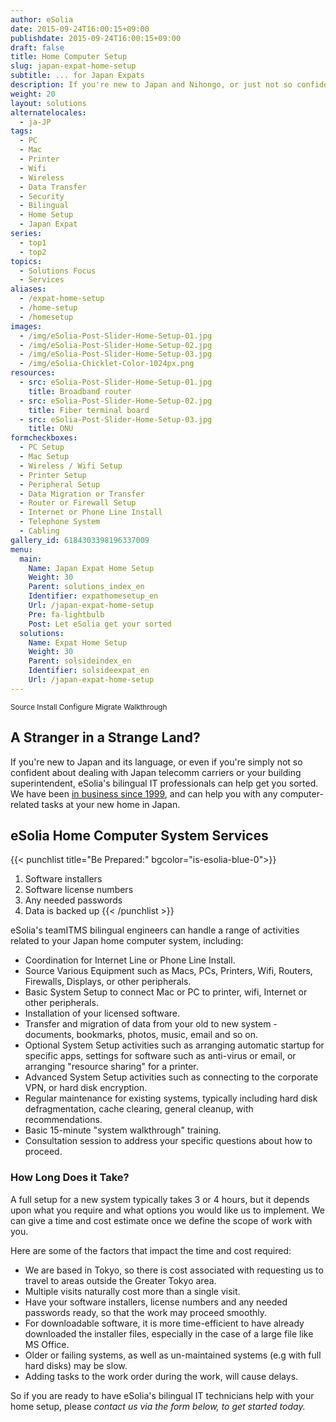 ```yaml
---
author: eSolia
date: 2015-09-24T16:00:15+09:00
publishdate: 2015-09-24T16:00:15+09:00
draft: false
title: Home Computer Setup
slug: japan-expat-home-setup
subtitle: ... for Japan Expats
description: If you're new to Japan and Nihongo, or just not so confident about dealing with Japan telecomm carriers or your building superintendent, leave it to eSolia bilingual IT professionals to arrange and connect your home computer system in Japan.
weight: 20
layout: solutions
alternatelocales:
  - ja-JP
tags:
  - PC
  - Mac
  - Printer
  - Wifi
  - Wireless
  - Data Transfer
  - Security
  - Bilingual
  - Home Setup
  - Japan Expat
series:
  - top1
  - top2
topics:
  - Solutions Focus
  - Services
aliases:
  - /expat-home-setup
  - /home-setup
  - /homesetup
images:
  - /img/eSolia-Post-Slider-Home-Setup-01.jpg
  - /img/eSolia-Post-Slider-Home-Setup-02.jpg
  - /img/eSolia-Post-Slider-Home-Setup-03.jpg
  - /img/eSolia-Chicklet-Color-1024px.png
resources:
  - src: eSolia-Post-Slider-Home-Setup-01.jpg
    title: Broadband router
  - src: eSolia-Post-Slider-Home-Setup-02.jpg
    title: Fiber terminal board
  - src: eSolia-Post-Slider-Home-Setup-03.jpg
    title: ONU
formcheckboxes:
  - PC Setup
  - Mac Setup
  - Wireless / Wifi Setup
  - Printer Setup
  - Peripheral Setup
  - Data Migration or Transfer
  - Router or Firewall Setup
  - Internet or Phone Line Install
  - Telephone System
  - Cabling
gallery_id: 6184303398196337009
menu:
  main:
    Name: Japan Expat Home Setup
    Weight: 30
    Parent: solutions_index_en
    Identifier: expathomesetup_en
    Url: /japan-expat-home-setup
    Pre: fa-lightbulb
    Post: Let eSolia get your sorted
  solutions:
    Name: Expat Home Setup
    Weight: 30
    Parent: solsideindex_en
    Identifier: solsideexpat_en
    Url: /japan-expat-home-setup
---
```


<small>
<a class="grey lighten-3 green-text waves-effect waves-light btn">Source</a>
<a class="grey lighten-3 green-text waves-effect waves-light btn">Install</a>
<a class="grey lighten-3 green-text waves-effect waves-light btn">Configure</a>
<a class="grey lighten-3 green-text waves-effect waves-light btn">Migrate</a>
<a class="grey lighten-3 green-text waves-effect waves-light btn">Walkthrough</a>
</small>

## A Stranger in a Strange Land?

If you're new to Japan and its language, or even if you're simply not so confident about dealing with Japan telecomm carriers or your building superintendent, eSolia's bilingual IT professionals can help get you sorted. We have been [in business since 1999](/about/), and can help you with any computer-related tasks at your new home in Japan.

## eSolia Home Computer System Services

{{< punchlist title="Be Prepared:" bgcolor="is-esolia-blue-0">}}
1. Software installers
1. Software license numbers
1. Any needed passwords
1. Data is backed up
{{< /punchlist >}}

eSolia's teamITMS bilingual engineers can handle a range of activities related to your Japan home computer system, including:

* Coordination for Internet Line or Phone Line Install.
* Source Various Equipment such as Macs, PCs, Printers, Wifi, Routers, Firewalls, Displays, or other peripherals.
* Basic System Setup to connect Mac or PC to printer, wifi, Internet or other peripherals.
* Installation of your licensed software.
* Transfer and migration of data from your old to new system - documents, bookmarks, photos, music, email and so on.
* Optional System Setup activities such as arranging automatic startup for specific apps, settings for software such as anti-virus or email, or arranging "resource sharing" for a printer.
* Advanced System Setup activities such as connecting to the corporate VPN, or hard disk encryption.  
* Regular maintenance for existing systems, typically including hard disk defragmentation, cache clearing, general cleanup, with recommendations.
* Basic 15-minute "system walkthrough" training.
* Consultation session to address your specific questions about how to proceed.

### How Long Does it Take?

A full setup for a new system typically takes 3 or 4 hours, but it depends upon what you require and what options you would like us to implement. We can give a time and cost estimate once we define the scope of work with you.

Here are some of the factors that impact the time and cost required:

* We are based in Tokyo, so there is cost associated with requesting us to travel to areas outside the Greater Tokyo area.
* Multiple visits naturally cost more than a single visit.
* Have your software installers, license numbers and any needed passwords ready, so that the work may proceed smoothly.
* For downloadable software, it is more time-efficient to have already downloaded the installer files, especially in the case of a large file like MS Office.
* Older or failing systems, as well as un-maintained systems (e.g with full hard disks) may be slow.
* Adding tasks to the work order during the work, will cause delays.

So if you are ready to have eSolia's bilingual IT technicians help with your home setup, please _contact us via the form below, to get started today._
